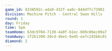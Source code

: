 ```yaml
---
game_id: 9338592c-ada9-432f-aa8c-844dffc73901
division: Machine Pitch - Central Swan Hills
round: 1
day: Friday
time: 5pm
teamHome: 63dc9704-7130-4a0f-b1ec-609c06ec09a7
teamAway: 2f2b1398-20cd-4be1-9a45-ea7c242b6c01
diamond: 2
---
```

